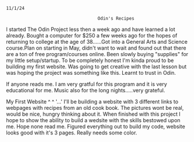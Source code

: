                                                                                                        11/1/24

                                       Odin's Recipes                                                       

I started The Odin Project less then a week ago and have learned a lot already. Bought a computer for $250 a few weeks ago for the hopes of returning to college at the age of 38......Got into a General Arts and Science course.Plan on starting in May, didn't want to wait and found out that there are a ton of free program/courses online. Been slowly buying "supplies" for my little setup/startup. To be completely honest I'm kinda proud to be building my first website. Was going to get creative with the last lesson but was hoping the project was something like this. Learnt to trust in Odin. 

If anyone reads me. I am very gratful for this program and it is very educational for me. Music also for the long nights.....very grateful.

My First Website 
     ^ ^
    '...'
I'll be building a website with 3 different links to webpages with recipes from an old cook book. The pictures wont be real, would be nice, hungry thinking about it. When finished with this project I hope to show the ability to build a wedsite with the skills bestowed upon me. Hope none read me. Figured everything out to build my code, website looks good with it's 3 pages. Really needs some color.